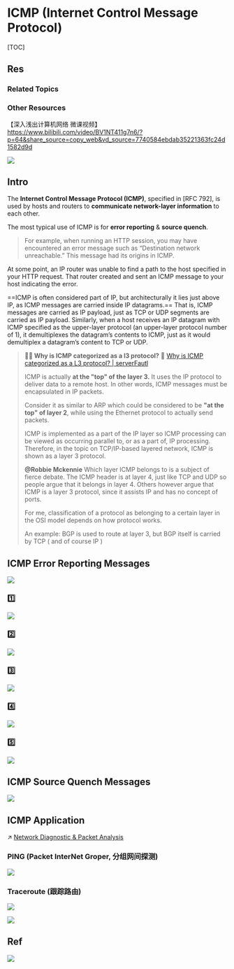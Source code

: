 # ICMP (Internet Control Message Protocol)

[TOC]



## Res
### Related Topics


### Other Resources
【深入浅出计算机网络 微课视频】 https://www.bilibili.com/video/BV1NT411g7n6/?p=64&share_source=copy_web&vd_source=7740584ebdab35221363fc24d1582d9d

![](../../../../../../../../Assets/Pics/Screenshot%202023-05-19%20at%2010.37.03%20AM.png)



## Intro
The **Internet Control Message Protocol (ICMP)**, specified in [RFC 792], is used by hosts and routers to **communicate network-layer information** to each other. 

The most typical use of ICMP is for **error reporting** & **source quench**.
> For example, when running an HTTP session, you may have encountered an error message such as “Destination network unreachable.” This message had its origins in ICMP. 

At some point, an IP router was unable to find a path to the host specified in your HTTP request. That router created and sent an ICMP message to your host indicating the error.

==ICMP is often considered part of IP, but architecturally it lies just above IP, as ICMP messages are carried inside IP datagrams.== That is, ICMP messages are carried as IP payload, just as TCP or UDP segments are carried as IP payload. Similarly, when a host receives an IP datagram with ICMP specified as the upper-layer protocol (an upper-layer protocol number of 1), it demultiplexes the datagram’s contents to ICMP, just as it would demultiplex a datagram’s content to TCP or UDP.

> **🤦🏼 Why is ICMP categorized as a l3 protocol?**
> 🔗 [Why is ICMP categorized as a L3 protocol? | serverFautl](https://serverfault.com/questions/511965/why-is-icmp-categorized-as-a-layer-3-protocol)
> 
> ICMP is actually **at the "top" of the layer 3.** It uses the IP protocol to deliver data to a remote host. In other words, ICMP messages must be encapsulated in IP packets. 
> 
> Consider it as similar to ARP which could be considered to be **"at the top" of layer 2**, while using the Ethernet protocol to actually send packets.
> 
> ICMP is implemented as a part of the IP layer so ICMP processing can be viewed as occurring parallel to, or as a part of, IP processing. Therefore, in the topic on TCP/IP-based layered network, ICMP is shown as a layer 3 protocol.
> 
> **@Robbie Mckennie**
> Which layer ICMP belongs to is a subject of fierce debate. The ICMP header is at layer 4, just like TCP and UDP so people argue that it belongs in layer 4. Others however argue that ICMP is a layer 3 protocol, since it assists IP and has no concept of ports.
> 
> For me, classification of a protocol as belonging to a certain layer in the OSI model depends on how protocol works.
> 
> An example:
> BGP is used to route at layer 3, but BGP itself is carried by TCP ( and of course IP )



## ICMP Error Reporting Messages
![](../../../../../../../../Assets/Pics/Screenshot%202023-05-19%20at%2010.48.35%20AM.png)


### 1️⃣
![](../../../../../../../../Assets/Pics/Screenshot%202023-05-19%20at%2010.46.30%20AM.png)

### 2️⃣
![](../../../../../../../../Assets/Pics/Screenshot%202023-05-19%20at%2010.46.54%20AM.png)


### 3️⃣
![](../../../../../../../../Assets/Pics/Screenshot%202023-05-19%20at%2010.47.28%20AM.png)


### 4️⃣
![](../../../../../../../../Assets/Pics/Screenshot%202023-05-19%20at%2010.47.51%20AM.png)


### 5️⃣
![](../../../../../../../../Assets/Pics/Screenshot%202023-05-19%20at%2010.48.19%20AM.png)



## ICMP Source Quench Messages
![](../../../../../../../../Assets/Pics/Screenshot%202023-05-19%20at%2010.49.55%20AM.png)



## ICMP Application
↗ [Network Diagnostic & Packet Analysis](../../../../../../🥷🏼%20Operating%20Systems%20&%20Kernels%20(Engineering%20Part)/Linux%20(Derived%20From%20UNIX%20Family)/Linux%20Free%20Software%20&%20OSS%20(Open%20Source%20Software)/Network%20Management/Network%20Diagnostic%20&%20Packet%20Analysis.md)


### PING (Packet InterNet Groper, 分组网间探测)
![](../../../../../../../../Assets/Pics/Screenshot%202023-05-19%20at%2010.51.55%20AM.png)


### Traceroute (跟踪路由)
![](../../../../../../../../Assets/Pics/Screenshot%202023-05-19%20at%2010.50.50%20AM.png)

![](../../../../../../../../Assets/Pics/Screenshot%202023-05-19%20at%2010.51.16%20AM.png)



## Ref
[全网最全网络基础思维导图（38张) | SDNLAB]: https://mp.weixin.qq.com/s/jlstOkjnJtrLKOGtWedebA

![](../../../../../../../../Assets/Pics/Pasted%20image%2020240510145749.png)

